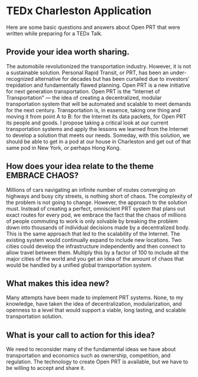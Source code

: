 # TEDx Charleston Application

Here are some basic questions and answers about Open PRT that were written while preparing for a TEDx Talk.

## Provide your idea worth sharing.

The automobile revolutionized the transportation industry. However, it is not a sustainable solution. Personal Rapid Transit, or PRT, has been an under-recognized alternative for decades but has been curtailed due to investors’ trepidation and fundamentally flawed planning. Open PRT is a new initiative for next generation transportation. Open PRT is the “Internet of Transportation” — the idea of creating a decentralized, modular transportation system that will be automated and scalable to meet demands for the next century. Transportation is, in essence, taking one thing and moving it from point A to B: for the Internet its data packets, for Open PRT its people and goods. I propose taking a critical look at our current transportation systems and apply the lessons we learned from the Internet to develop a solution that meets our needs. Someday, with this solution, we should be able to get in a pod at our house in Charleston and get out of that same pod in New York, or perhaps Hong Kong.

## How does your idea relate to the theme EMBRACE CHAOS?

Millions of cars navigating an infinite number of routes converging on highways and busy city streets, is nothing short of chaos. The complexity of the problem is not going to change. However, the approach to the solution must. Instead of creating a perfect, omniscient PRT system that plans out exact routes for every pod, we embrace the fact that the chaos of millions of people commuting to work is only solvable by breaking the problem down into thousands of individual decisions made by a decentralized body. This is the same approach that led to the scalability of the Internet. The existing system would continually expand to include new locations. Two cities could develop the infrastructure independently and then connect to allow travel between them. Multiply this by a factor of 100 to include all the major cities of the world and you get an idea of the amount of chaos that would be handled by a unified global transportation system.  

## What makes this idea new?

Many attempts have been made to implement PRT systems. None, to my knowledge, have taken the idea of decentralization, modularization, and openness to a level that would support a viable, long lasting, and scalable transportation solution.

## What is your call to action for this idea?

We need to reconsider many of the fundamental ideas we have about transportation and economics such as ownership, competition, and regulation. The technology to create Open PRT is available, but we have to be willing to accept and share it.
